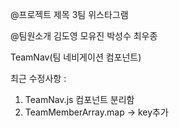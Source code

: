 @프로젝트 제목
3팀 위스타그램

@팀원소개
김도영
모유진
박성수
최우종

TeamNav(팀 네비게이션 컴포넌트)

최근 수정사항 :

1. TeamNav.js 컴포넌트 분리함
2. TeamMemberArray.map -> key추가
